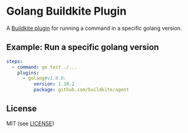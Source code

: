 # Golang Buildkite Plugin

A [Buildkite plugin](https://buildkite.com/docs/agent/v3/plugins) for running a command in a specific golang version.

## Example: Run a specific golang version

```yml
steps:
  - command: go test ./...
    plugins:
      - golang#v1.0.0:
          version: 1.10.2
          package: github.com/buildkite/agent
```

## License

MIT (see [LICENSE](LICENSE))
